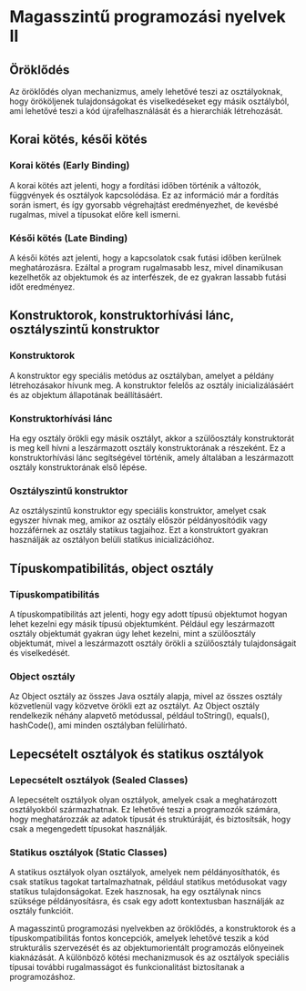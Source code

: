 # Magasszintű programozási nyelvek II

## Öröklődés

Az öröklődés olyan mechanizmus, amely lehetővé teszi az osztályoknak, hogy örököljenek tulajdonságokat és viselkedéseket egy másik osztályból, ami lehetővé teszi a kód újrafelhasználását és a hierarchiák létrehozását.

## Korai kötés, késői kötés

### Korai kötés (Early Binding)

A korai kötés azt jelenti, hogy a fordítási időben történik a változók, függvények és osztályok kapcsolódása. Ez az információ már a fordítás során ismert, és így gyorsabb végrehajtást eredményezhet, de kevésbé rugalmas, mivel a típusokat előre kell ismerni.

### Késői kötés (Late Binding)

A késői kötés azt jelenti, hogy a kapcsolatok csak futási időben kerülnek meghatározásra. Ezáltal a program rugalmasabb lesz, mivel dinamikusan kezelhetők az objektumok és az interfészek, de ez gyakran lassabb futási időt eredményez.

## Konstruktorok, konstruktorhívási lánc, osztályszintű konstruktor

### Konstruktorok

A konstruktor egy speciális metódus az osztályban, amelyet a példány létrehozásakor hívunk meg. A konstruktor felelős az osztály inicializálásáért és az objektum állapotának beállításáért.

### Konstruktorhívási lánc

Ha egy osztály örökli egy másik osztályt, akkor a szülőosztály konstruktorát is meg kell hívni a leszármazott osztály konstruktorának a részeként. Ez a konstruktorhívási lánc segítségével történik, amely általában a leszármazott osztály konstruktorának első lépése.

### Osztályszintű konstruktor

Az osztályszintű konstruktor egy speciális konstruktor, amelyet csak egyszer hívnak meg, amikor az osztály először példányosítódik vagy hozzáférnek az osztály statikus tagjaihoz. Ezt a konstruktort gyakran használják az osztályon belüli statikus inicializációhoz.

## Típuskompatibilitás, object osztály

### Típuskompatibilitás

A típuskompatibilitás azt jelenti, hogy egy adott típusú objektumot hogyan lehet kezelni egy másik típusú objektumként. Például egy leszármazott osztály objektumát gyakran úgy lehet kezelni, mint a szülőosztály objektumát, mivel a leszármazott osztály örökli a szülőosztály tulajdonságait és viselkedését.

### Object osztály

Az Object osztály az összes Java osztály alapja, mivel az összes osztály közvetlenül vagy közvetve örökli ezt az osztályt. Az Object osztály rendelkezik néhány alapvető metódussal, például toString(), equals(), hashCode(), ami minden osztályban felülírható.

## Lepecsételt osztályok és statikus osztályok

### Lepecsételt osztályok (Sealed Classes)

A lepecsételt osztályok olyan osztályok, amelyek csak a meghatározott osztályokból származhatnak. Ez lehetővé teszi a programozók számára, hogy meghatározzák az adatok típusát és struktúráját, és biztosítsák, hogy csak a megengedett típusokat használják.

### Statikus osztályok (Static Classes)

A statikus osztályok olyan osztályok, amelyek nem példányosíthatók, és csak statikus tagokat tartalmazhatnak, például statikus metódusokat vagy statikus tulajdonságokat. Ezek hasznosak, ha egy osztálynak nincs szüksége példányosításra, és csak egy adott kontextusban használják az osztály funkcióit.

A magasszintű programozási nyelvekben az öröklődés, a konstruktorok és a típuskompatibilitás fontos koncepciók, amelyek lehetővé teszik a kód strukturális szervezését és az objektumorientált programozás előnyeinek kiaknázását. A különböző kötési mechanizmusok és az osztályok speciális típusai további rugalmasságot és funkcionalitást biztosítanak a programozáshoz.